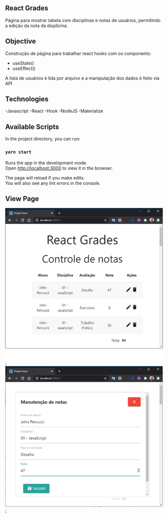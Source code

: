 ## React Grades

Página para mostrar tabela com disciplinas e notas de usuários, permitindo a edição da nota da displicina.

## Objective

Construção de página para trabalhar react hooks com os components:

- useState()
- useEffect()

A lista de usuários é lida por arquivo e a manipulação dos dados é feito via API

## Technologies

-Javascript
-React
-Hook
-NodeJS
-Materialize

## Available Scripts

In the project directory, you can run:

### `yarn start`

Runs the app in the development mode.<br />
Open [http://localhost:3000](http://localhost:3000) to view it in the browser.

The page will reload if you make edits.<br />
You will also see any lint errors in the console.

## View Page

![](https://github.com/brigor7/reactGrades/blob/master/view.jpg);
![](https://github.com/brigor7/reactGrades/blob/master/view2.jpg);
